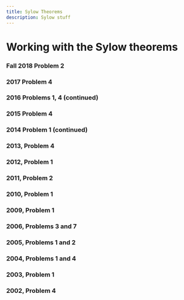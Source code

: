 ```yaml
---
title: Sylow Theorems
description: Sylow stuff
---
```


Working with the Sylow theorems
===============================

### Fall 2018 Problem 2

### 2017 Problem 4

### 2016 Problems 1, 4 (continued)

### 2015 Problem 4

### 2014 Problem 1 (continued)

### 2013, Problem 4


### 2012, Problem 1


### 2011, Problem 2


### 2010, Problem 1


### 2009, Problem 1


### 2006, Problems 3 and 7


### 2005, Problems 1 and 2


### 2004, Problems 1 and 4


### 2003, Problem 1


### 2002, Problem 4

